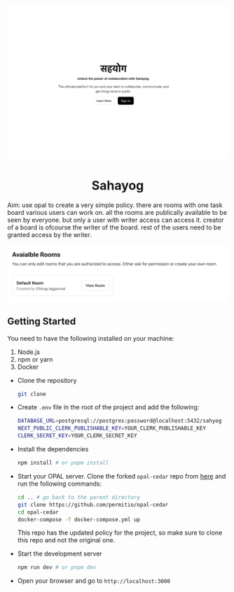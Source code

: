 <div>
<img src="assets/1.png" alt="Logo">
<h1 align="center">Sahayog</h1>
</div>

Aim: use opal to create a very simple policy. there are rooms with one task board various users can work on. all the rooms are publically available to be seen by everyone. but only a user with writer access can access it. creator of a board is ofcourse the writer of the board. rest of the users need to be granted access by the writer.

![Rooms](assets/2.png)

## Getting Started

You need to have the following installed on your machine:
1. Node.js
2. npm or yarn
3. Docker

- Clone the repository
    ```bash
    git clone
    ```
  
- Create `.env` file in the root of the project and add the following:
    ```bash
    DATABASE_URL=postgresql://postgres:password@localhost:5432/sahyog
    NEXT_PUBLIC_CLERK_PUBLISHABLE_KEY=YOUR_CLERK_PUBLISHABLE_KEY
    CLERK_SECRET_KEY=YOUR_CLERK_SECRET_KEY
    ```

- Install the dependencies
    ```bash
    npm install # or pnpm install
    ```

- Start your OPAL server. Clone the forked `opal-cedar` repo from [here](https://github.com/ChiragAgg5k/sahyog-opal-cedar) and run the following commands:
    ```bash
    cd .. # go back to the parent directory
    git clone https://github.com/permitio/opal-cedar
    cd opal-cedar
    docker-compose -f docker-compose.yml up
    ```
    
    This repo has the updated policy for the project, so make sure to clone this repo and not the original one.

- Start the development server
    ```bash
    npm run dev # or pnpm dev
    ```
  
- Open your browser and go to `http://localhost:3000`
